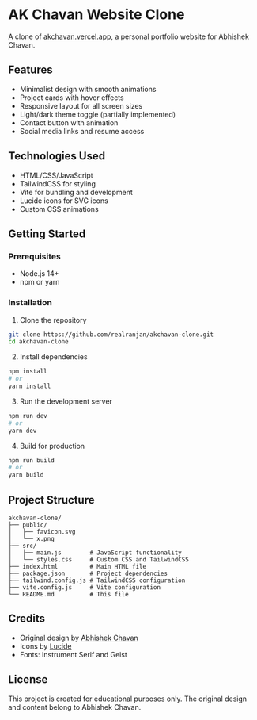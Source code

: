 # AK Chavan Website Clone

A clone of [akchavan.vercel.app](https://akchavan.vercel.app), a personal portfolio website for Abhishek Chavan.

## Features

- Minimalist design with smooth animations
- Project cards with hover effects
- Responsive layout for all screen sizes
- Light/dark theme toggle (partially implemented)
- Contact button with animation
- Social media links and resume access

## Technologies Used

- HTML/CSS/JavaScript
- TailwindCSS for styling
- Vite for bundling and development
- Lucide icons for SVG icons
- Custom CSS animations

## Getting Started

### Prerequisites

- Node.js 14+ 
- npm or yarn

### Installation

1. Clone the repository
```bash
git clone https://github.com/realranjan/akchavan-clone.git
cd akchavan-clone
```

2. Install dependencies
```bash
npm install
# or
yarn install
```

3. Run the development server
```bash
npm run dev
# or
yarn dev
```

4. Build for production
```bash
npm run build
# or
yarn build
```

## Project Structure

```
akchavan-clone/
├── public/
│   ├── favicon.svg
│   └── x.png
├── src/
│   ├── main.js        # JavaScript functionality
│   └── styles.css     # Custom CSS and TailwindCSS
├── index.html         # Main HTML file
├── package.json       # Project dependencies
├── tailwind.config.js # TailwindCSS configuration
├── vite.config.js     # Vite configuration
└── README.md          # This file
```

## Credits

- Original design by [Abhishek Chavan](https://akchavan.vercel.app)
- Icons by [Lucide](https://lucide.dev/)
- Fonts: Instrument Serif and Geist

## License

This project is created for educational purposes only. The original design and content belong to Abhishek Chavan.